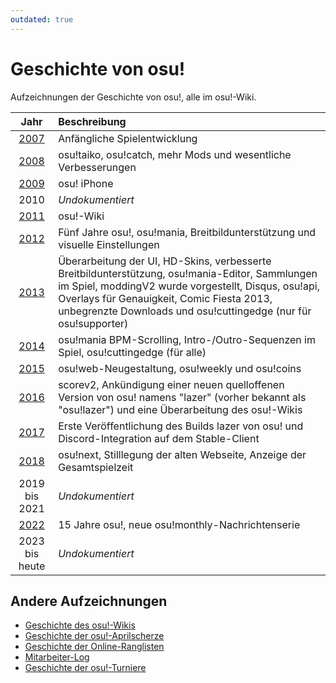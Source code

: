 ```yaml
---
outdated: true
---
```


# Geschichte von osu!

Aufzeichnungen der Geschichte von osu!, alle im osu!-Wiki.

| Jahr | Beschreibung |
| :-: | :-- |
| [2007](2007) | Anfängliche Spielentwicklung |
| [2008](2008) | osu!taiko, osu!catch, mehr Mods und wesentliche Verbesserungen |
| [2009](2009) | osu! iPhone |
| 2010 | *Undokumentiert* |
| [2011](2011) | osu!-Wiki |
| [2012](2012) | Fünf Jahre osu!, osu!mania, Breitbildunterstützung und visuelle Einstellungen |
| [2013](2013) | Überarbeitung der UI, HD-Skins, verbesserte Breitbildunterstützung, osu!mania-Editor, Sammlungen im Spiel, moddingV2 wurde vorgestellt, Disqus, osu!api, Overlays für Genauigkeit, Comic Fiesta 2013, unbegrenzte Downloads und osu!cuttingedge (nur für osu!supporter) |
| [2014](2014) | osu!mania BPM-Scrolling, Intro-/Outro-Sequenzen im Spiel, osu!cuttingedge (für alle) |
| [2015](2015) | osu!web-Neugestaltung, osu!weekly und osu!coins |
| [2016](2016) | scorev2, Ankündigung einer neuen quelloffenen Version von osu! namens "lazer" (vorher bekannt als "osu!lazer") und eine Überarbeitung des osu!-Wikis |
| [2017](2017) | Erste Veröffentlichung des Builds lazer von osu! und Discord-Integration auf dem Stable-Client |
| [2018](2018) | osu!next, Stilllegung der alten Webseite, Anzeige der Gesamtspielzeit |
| 2019 bis 2021 | *Undokumentiert* |
| [2022](2022) | 15 Jahre osu!, neue osu!monthly-Nachrichtenserie |
| 2023 bis heute | *Undokumentiert* |

## Andere Aufzeichnungen

- [Geschichte des osu!-Wikis](osu!_wiki)
- [Geschichte der osu!-Aprilscherze](April_Fools)
- [Geschichte der Online-Ranglisten](Online_rankings)
- [Mitarbeiter-Log](/wiki/People/Staff_log)
- [Geschichte der osu!-Turniere](/wiki/Tournaments)
